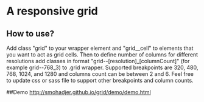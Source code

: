 A responsive grid
====

## How to use?
Add class "grid" to your wrapper element and "grid__cell" to elements that you want to act as grid cells. Then to define number of columns for different resolutions add classes in format "grid--[resolution]_[columnCount]" (for example grid--768_3) to .grid wrapper. Supported breakpoints are 320, 480, 768, 1024, and 1280 and columns count can be between 2 and 6. Feel free to update css or sass file to support other breakpoints and column counts.

##Demo
http://smohadjer.github.io/grid/demo/demo.html
